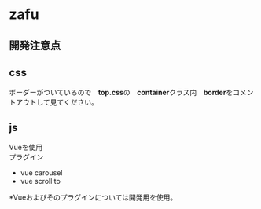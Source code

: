 # zafu

## 開発注意点  
css
---
ボーダーがついているので　**top.css**の　**container**クラス内　**border**をコメントアウトして見てください。　　

js
---
Vueを使用  
プラグイン  
- vue carousel
- vue scroll to

*Vueおよびそのプラグインについては開発用を使用。
